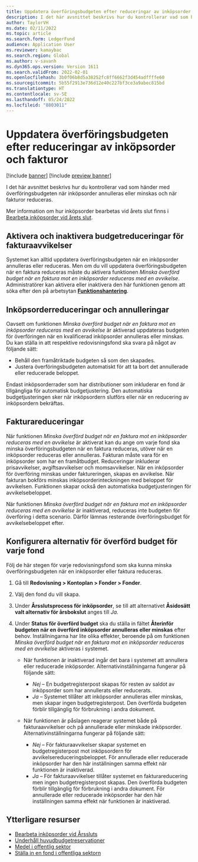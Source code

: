 ```yaml
---
title: Uppdatera överföringsbudgeten efter reduceringar av inköpsorder och fakturor
description: I det här avsnittet beskrivs hur du kontrollerar vad som händer med överföringsbudgeten när inköpsorder annulleras eller minskas och när fakturor reduceras.
author: TaylorVH
ms.date: 02/11/2022
ms.topic: article
ms.search.form: LedgerFund
audience: Application User
ms.reviewer: kamaybac
ms.search.region: Global
ms.author: v-savanh
ms.dyn365.ops.version: Version 1611
ms.search.validFrom: 2022-02-01
ms.openlocfilehash: 3b0f06b8d5a38252fc8ff6662f3d454adffffe60
ms.sourcegitcommit: 5b55f2913e736d12e40c227bf3ce3a9abec815bd
ms.translationtype: HT
ms.contentlocale: sv-SE
ms.lasthandoff: 05/24/2022
ms.locfileid: "8803011"
---
```

# <a name="update-the-carry-forward-budget-after-reductions-in-purchase-orders-and-invoices"></a>Uppdatera överföringsbudgeten efter reduceringar av inköpsorder och fakturor

[!include [banner](../includes/banner.md)]
[!include [preview banner](../includes/preview-banner.md)]

I det här avsnittet beskrivs hur du kontrollerar vad som händer med överföringsbudgeten när inköpsorder annulleras eller minskas och när fakturor reduceras.

Mer information om hur inköpsorder bearbetas vid årets slut finns i [Bearbeta inköpsorder vid årets slut](/dynamicsax-2012/appuser-itpro/process-purchase-orders-at-year-end).

## <a name="turn-carry-forward-budget-reductions-for-invoice-variances-on-or-off"></a>Aktivera och inaktivera budgetreduceringar för fakturaavvikelser

Systemet kan alltid uppdatera överföringsbudgeten när en inköpsorder annulleras eller reduceras. Men om du vill uppdatera överföringsbudgeten när en faktura reduceras måste du aktivera funktionen *Minska överförd budget när en faktura mot en inköpsorder reduceras med en avvikelse*. Administratörer kan aktivera eller inaktivera den här funktionen genom att söka efter den på arbetsytan **[Funktionshantering](../../fin-ops-core/fin-ops/get-started/feature-management/feature-management-overview.md)**.

## <a name="purchase-order-reductions-and-cancellations"></a>Inköpsorderreduceringar och annulleringar

Oavsett om funktionen *Minska överförd budget när en faktura mot en inköpsorder reduceras med en avvikelse* är aktiverad uppdateras budgeten för överföringen när en kvalificerad inköpsorder annulleras eller minskas. Du kan ställa in att respektive redovisningsfond ska svara på något av följande sätt:

- Behåll den framåtriktade budgeten så som den skapades.
- Justera överföringsbudgeten automatiskt för att ta bort det annullerade eller reducerade beloppet.

Endast inköpsorderrader som har distributioner som inkluderar en fond är tillgängliga för automatisk budgetjustering. Den automatiska budgetjusteringen sker när inköpsordern slutförs eller när en reducering av inköpsordern bekräftas.

## <a name="invoice-reductions"></a>Fakturareduceringar

När funktionen *Minska överförd budget när en faktura mot en inköpsorder reduceras med en avvikelse* är aktiverat kan du ange om varje fond ska minska överföringsbudgeten när en faktura reduceras, utöver när en inköpsorder reduceras eller annulleras. Fakturan måste vara för en inköpsorder som har en framåtbudget. Reduceringar inkluderar prisavvikelser, avgiftsavvikelser och momsavvikelser. När en inköpsorder för överföring minskas under faktureringen, skapas en avvikelse. När fakturan bokförs minskas inköpsorderinteckningen med beloppet för avvikelsen. Funktionen skapar också den automatiska budgetjusteringen för avvikelsebeloppet.

När funktionen *Minska överförd budget när en faktura mot en inköpsorder reduceras med en avvikelse* är inaktiverad, reduceras inte budgeten för överföring i detta scenario. Därför lämnas resterande överföringsbudget för avvikelsebeloppet efter.

## <a name="configure-the-carry-forward-budget-options-for-each-fund"></a>Konfigurera alternativ för överförd budget för varje fond

Följ de här stegen för varje redovisningsfond som ska kunna minska överföringsbudgeten när en inköpsorder eller faktura reduceras.

1. Gå till **Redovisning \> Kontoplan \> Fonder \> Fonder**.
1. Välj den fond du vill skapa.
1. Under **Årsslutsprocess för inköpsorder**, se till att alternativet **Åsidosätt valt alternativ för årsbokslut** anges till *Ja*.
1. Under **Status för överförd budget** ska du ställa in fältet **Återinför budgeten när en överförd inköpsorder annulleras eller minskas** efter behov. Inställningarna har lite olika effekter, beroende på om funktionen *Minska överförd budget när en faktura mot en inköpsorder reduceras med en avvikelse* aktiveras i systemet.

    - När funktionen är inaktiverad ingår det bara i systemet att annullera eller reducerade inköpsorder. Alternativinställningarna fungerar på följande sätt:

        - *Nej* – En budgetregisterpost skapas för resten av saldot av inköpsorder som har annullerats eller reducerats.
        - *Ja* – Systemet tillåter att inköpsorder annulleras eller minskas, men skapar ingen budgetregisterpost. Den överförda budgeten förblir tillgänglig för förbrukning i andra dokument.

    - När funktionen är påslagen reagerar systemet både på fakturaavvikelser och på annullerade eller minskade inköpsorder. Alternativinställningarna fungerar på följande sätt:

        - *Nej* – För fakturaavvikelser skapar systemet en budgetregisterpost mot inköpsordern för avvikelsereduceringsbeloppet. För annullerade eller reducerade inköpsorder har den här inställningen samma effekt när funktionen är inaktiverad.
        - *Ja* – För fakturaavvikelser tillåter systemet en fakturareducering men ingen budgetregisterpost skapas. Den överförda budgeten förblir tillgänglig för förbrukning i andra dokument. För annullerade eller reducerade inköpsorder har den här inställningen samma effekt när funktionen är inaktiverad.

## <a name="additional-resources"></a>Ytterligare resurser

- [Bearbeta inköpsorder vid Årssluts](/dynamicsax-2012/appuser-itpro/process-purchase-orders-at-year-end)
- [Underhåll huvudbudgetreservationer](general-budget-reservation-tasks.md)
- [Medel i offentlig sektor](funds-public-sector.md)
- [Ställa in en fond i offentliga sektorn](tasks/set-up-fund-public-sector.md)
